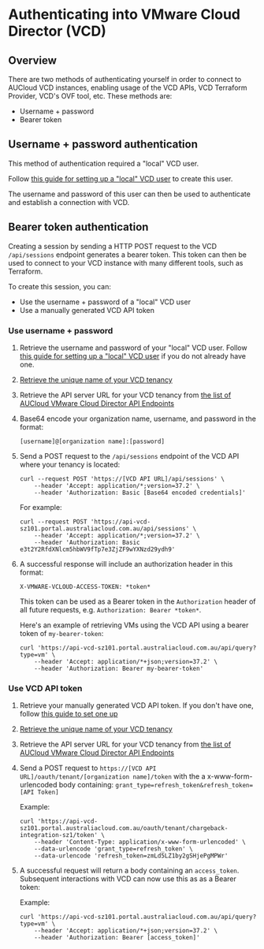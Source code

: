# Authenticating into VMware Cloud Director (VCD)

## Overview

There are two methods of authenticating yourself in order to connect to AUCloud VCD instances, enabling usage of the VCD APIs, VCD Terraform Provider, VCD's OVF tool, etc. These methods are:

- Username + password
- Bearer token

## Username + password authentication

This method of authentication required a "local" VCD user.

Follow [this guide for setting up a "local" VCD user](./vcd_local_user_setup.md) to create this user. 

The username and password of this user can then be used to authenticate and establish a connection with VCD. 

## Bearer token authentication

Creating a session by sending a HTTP POST request to the VCD `/api/sessions` endpoint generates a bearer token.  This token can then be used to connect to your VCD instance with many different tools, such as Terraform.  

To create this session, you can:

- Use the username + password of a "local" VCD user
- Use a manually generated VCD API token

### Use username + password

1. Retrieve the username and password of your "local" VCD user.  Follow [this guide for setting up a "local" VCD user](./vcd_local_user_setup.md) if you do not already have one. 
1. [Retrieve the unique name of your VCD tenancy](./retrieve_tenancy_name.md)
1. Retrieve the API server URL for your VCD tenancy from [the list of AUCloud VMware Cloud Director API Endpoints](../../reference_urls.md#vmware-cloud-director-api-endpoints)
1. Base64 encode your organization name, username, and password in the format:

    ```
    [username]@[organization name]:[password]
    ```

1. Send a POST request to the `/api/sessions` endpoint of the VCD API where your tenancy is located:

    ```
    curl --request POST 'https://[VCD API URL]/api/sessions' \
        --header 'Accept: application/*;version=37.2' \
        --header 'Authorization: Basic [Base64 encoded credentials]'
    ```

    For example:
    ```
    curl --request POST 'https://api-vcd-sz101.portal.australiacloud.com.au/api/sessions' \
        --header 'Accept: application/*;version=37.2' \
        --header 'Authorization: Basic e3t2Y2RfdXNlcm5hbWV9fTp7e3ZjZF9wYXNzd29ydh9'
    ```

1. A successful response will include an authorization header in this format:

    ```
    X-VMWARE-VCLOUD-ACCESS-TOKEN: *token*
    ```

    This token can be used as a Bearer token in the `Authorization` header of all future requests, e.g. `Authorization: Bearer *token*`. 

    Here's an example of retrieving VMs using the VCD API using a bearer token of `my-bearer-token`:

    ```
    curl 'https://api-vcd-sz101.portal.australiacloud.com.au/api/query?type=vm' \
        --header 'Accept: application/*+json;version=37.2' \
        --header 'Authorization: Bearer my-bearer-token'
    ```

### Use VCD API token

1. Retrieve your manually generated VCD API token.  If you don't have one, follow [this guide to set one up](./create_vcd_api_token.md)
1. [Retrieve the unique name of your VCD tenancy](./retrieve_tenancy_name.md)
1. Retrieve the API server URL for your VCD tenancy from [the list of AUCloud VMware Cloud Director API Endpoints](../../reference_urls.md#vmware-cloud-director-api-endpoints)
1. Send a POST request to `https://[VCD API URL]/oauth/tenant/[organization name]/token` with the a x-www-form-urlencoded body containing: `grant_type=refresh_token&refresh_token=[API Token]`

    Example:
    ```
    curl 'https://api-vcd-sz101.portal.australiacloud.com.au/oauth/tenant/chargeback-integration-sz1/token' \
        --header 'Content-Type: application/x-www-form-urlencoded' \
        --data-urlencode 'grant_type=refresh_token' \
        --data-urlencode 'refresh_token=zmLd5LZ1by2gSHjePgMPWr'
    ```
    
1. A successful request will return a body containing an `access_token`. Subsequent interactions with VCD can now use this as as a Bearer token:

    Example:
    ```
    curl 'https://api-vcd-sz101.portal.australiacloud.com.au/api/query?type=vm' \
        --header 'Accept: application/*+json;version=37.2' \
        --header 'Authorization: Bearer [access_token]'
    ```
